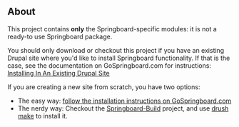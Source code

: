 About
-----
This project contains **only** the Springboard-specific modules: it is not a ready-to use Springboard package.

You should only download or checkout this project if you have an existing Drupal site where you'd like to install Springboard functionality.	If that is the case, see the documentation on GoSpringboard.com for instructions: [Installing In An Existing Drupal Site](http://www.gospringboard.com/documentation/installing-springboard/installing-existing-drupal-site)

If you are creating a new site from scratch, you have two options:

* The easy way: [follow the installation instructions on GoSpringboard.com](http://www.gospringboard.com/documentation/installing-springboard/installing-distribution)
* The nerdy way: Checkout the [Springboard-Build](https://github.com/JacksonRiver/Springboard-Build) project, and use [drush make](http://drupal.org/project/drush_make) to install it.
